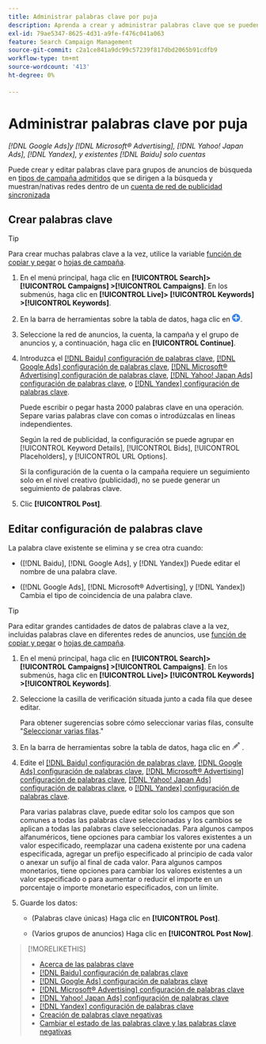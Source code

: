 ```yaml
---
title: Administrar palabras clave por puja
description: Aprenda a crear y administrar palabras clave que se pueden pujar para grupos de anuncios de búsqueda.
exl-id: 79ae5347-8625-4d31-a9fe-f476c041a063
feature: Search Campaign Management
source-git-commit: c2a1ce841a9dc99c57239f817dbd2065b91cdfb9
workflow-type: tm+mt
source-wordcount: '413'
ht-degree: 0%

---
```


# Administrar palabras clave por puja

*[!DNL Google Ads]y [!DNL Microsoft® Advertising], [!DNL Yahoo! Japan Ads], [!DNL Yandex], y existentes [!DNL Baidu] solo cuentas*

Puede crear y editar palabras clave para grupos de anuncios de búsqueda en [tipos de campaña admitidos](/help/search-social-commerce/introduction/supported-inventory.md) que se dirigen a la búsqueda y muestran/nativas redes dentro de un [cuenta de red de publicidad sincronizada](/help/search-social-commerce/campaign-management/accounts/ad-network-account-about.md)

## Crear palabras clave

>[!TIP]
>
>Para crear muchas palabras clave a la vez, utilice la variable [función de copiar y pegar](/help/search-social-commerce/campaign-management/campaigns/copy-paste.md) o [hojas de campaña](/help/search-social-commerce/campaign-management/bulksheets/bulksheet-about.md).

1. En el menú principal, haga clic en **[!UICONTROL Search]> [!UICONTROL Campaigns] >[!UICONTROL Campaigns]**. En los submenús, haga clic en **[!UICONTROL Live]> [!UICONTROL Keywords] >[!UICONTROL Keywords]**.

1. En la barra de herramientas sobre la tabla de datos, haga clic en ![Crear](/help/search-social-commerce/assets/add.png "Crear").

1. Seleccione la red de anuncios, la cuenta, la campaña y el grupo de anuncios y, a continuación, haga clic en **[!UICONTROL Continue]**.

1. Introduzca el [[!DNL Baidu] configuración de palabras clave](keyword-settings-baidu.md), [[!DNL Google Ads] configuración de palabras clave](keyword-settings-google.md), [[!DNL Microsoft® Advertising] configuración de palabras clave](keyword-settings-microsoft.md), [[!DNL Yahoo! Japan Ads] configuración de palabras clave](keyword-settings-yahoo-japan.md), o [[!DNL Yandex] configuración de palabras clave](keyword-settings-yandex.md).

   Puede escribir o pegar hasta 2000 palabras clave en una operación. Separe varias palabras clave con comas o introdúzcalas en líneas independientes.

   Según la red de publicidad, la configuración se puede agrupar en [!UICONTROL Keyword Details], [!UICONTROL Bids], [!UICONTROL Placeholders], y [!UICONTROL URL Options].

   Si la configuración de la cuenta o la campaña requiere un seguimiento solo en el nivel creativo (publicidad), no se puede generar un seguimiento de palabras clave.

1. Clic **[!UICONTROL Post]**.

## Editar configuración de palabras clave

La palabra clave existente se elimina y se crea otra cuando:

* ([!DNL Baidu], [!DNL Google Ads], y [!DNL Yandex]) Puede editar el nombre de una palabra clave.

* ([!DNL Google Ads], [!DNL Microsoft® Advertising], y [!DNL Yandex]) Cambia el tipo de coincidencia de una palabra clave.

>[!TIP]
>
>Para editar grandes cantidades de datos de palabras clave a la vez, incluidas palabras clave en diferentes redes de anuncios, use [función de copiar y pegar](/help/search-social-commerce/campaign-management/campaigns/copy-paste.md) o [hojas de campaña](/help/search-social-commerce/campaign-management/bulksheets/bulksheet-about.md).

1. En el menú principal, haga clic en **[!UICONTROL Search]> [!UICONTROL Campaigns] >[!UICONTROL Campaigns]**. En los submenús, haga clic en **[!UICONTROL Live]> [!UICONTROL Keywords] >[!UICONTROL Keywords]**.

1. Seleccione la casilla de verificación situada junto a cada fila que desee editar.

   Para obtener sugerencias sobre cómo seleccionar varias filas, consulte &quot;[Seleccionar varias filas](/help/search-social-commerce/common-tasks/navigation-editing-selection/multiple-rows-select.md).&quot;

1. En la barra de herramientas sobre la tabla de datos, haga clic en ![Editar](/help/search-social-commerce/assets/edit.png "Editar") .

1. Edite el [[!DNL Baidu] configuración de palabras clave](keyword-settings-baidu.md), [[!DNL Google Ads] configuración de palabras clave](keyword-settings-google.md), [[!DNL Microsoft® Advertising] configuración de palabras clave](keyword-settings-microsoft.md), [[!DNL Yahoo! Japan Ads] configuración de palabras clave](keyword-settings-yahoo-japan.md), o [[!DNL Yandex] configuración de palabras clave](keyword-settings-yandex.md).

   Para varias palabras clave, puede editar solo los campos que son comunes a todas las palabras clave seleccionadas y los cambios se aplican a todas las palabras clave seleccionadas. Para algunos campos alfanuméricos, tiene opciones para cambiar los valores existentes a un valor especificado, reemplazar una cadena existente por una cadena especificada, agregar un prefijo especificado al principio de cada valor o anexar un sufijo al final de cada valor. Para algunos campos monetarios, tiene opciones para cambiar los valores existentes a un valor especificado o para aumentar o reducir el importe en un porcentaje o importe monetario especificados, con un límite.

1. Guarde los datos:

   * (Palabras clave únicas) Haga clic en **[!UICONTROL Post]**.

   * (Varios grupos de anuncios) Haga clic en **[!UICONTROL Post Now]**.

>[!MORELIKETHIS]
>
>* [Acerca de las palabras clave](keyword-about.md)
>* [[!DNL Baidu] configuración de palabras clave](keyword-settings-baidu.md)
>* [[!DNL Google Ads] configuración de palabras clave](keyword-settings-google.md)
>* [[!DNL Microsoft® Advertising] configuración de palabras clave](keyword-settings-microsoft.md)
>* [[!DNL Yahoo! Japan Ads] configuración de palabras clave](keyword-settings-yahoo-japan.md)
>* [[!DNL Yandex] configuración de palabras clave](keyword-settings-yandex.md)
>* [Creación de palabras clave negativas](/help/search-social-commerce/campaign-management/campaigns/keyword-negative-create.md)
>* [Cambiar el estado de las palabras clave y las palabras clave negativas](keyword-status-edit.md)
